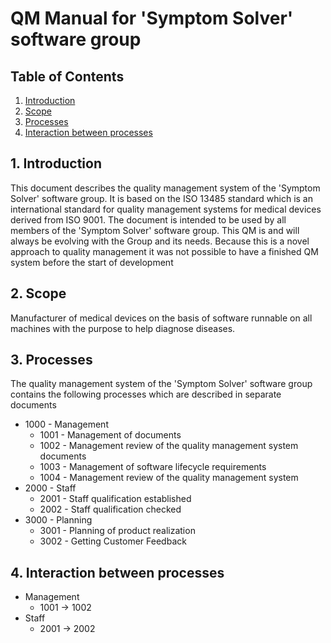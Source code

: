 # QM Manual for 'Symptom Solver' software group

## Table of Contents
1. [Introduction](#introduction)
2. [Scope](#scope)
3. [Processes](#processes)
4. [Interaction between processes](#interaction-between-processes)


## 1. Introduction <a name="introduction"></a>
This document describes the quality management system of the 'Symptom Solver' software group. It is based on the ISO 13485 standard which is an international standard for quality management systems for medical devices derived from ISO 9001. The document is intended to be used by all members of the 'Symptom Solver' software group. This QM is and will always be evolving with the Group and its needs. Because this is a novel approach to quality management it was not possible to have a finished QM system before the start of development

## 2. Scope <a name="scope"></a>
Manufacturer of medical devices on the basis of software runnable on all machines with the purpose to help diagnose diseases.

## 3. Processes <a name="processes"></a>
The quality management system of the 'Symptom Solver' software group contains the following processes which are described in separate documents 
* 1000 - Management
    * 1001 - Management of documents
    * 1002 - Management review of the quality management system documents
    * 1003 - Management of software lifecycle requirements
    * 1004 - Management review of the quality management system
* 2000 - Staff
    * 2001 - Staff qualification established
    * 2002 - Staff qualification checked
* 3000 - Planning
    * 3001 - Planning of product realization
    * 3002 - Getting Customer Feedback

## 4. Interaction between processes <a name="interaction-between-processes"></a>
* Management
    * 1001 -> 1002
* Staff
    * 2001 -> 2002